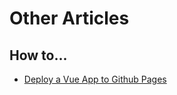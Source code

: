 # Other Articles

## How to...

- [Deploy a Vue App to Github Pages](https://learnvue.co/articles/deploy-vue-to-github-pages#step-4-run-git-subtree-push-prefix-dist-origin-gh-pages)
